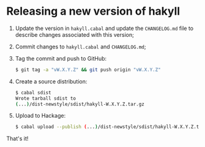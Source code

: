 # Releasing a new version of hakyll

1. Update the version in `hakyll.cabal` and update the `CHANGELOG.md` file to describe changes associated with this version;
2. Commit changes to `hakyll.cabal` and `CHANGELOG.md`;
3. Tag the commit and push to GitHub:
    
    ```bash
    $ git tag -a "vW.X.Y.Z" && git push origin "vW.X.Y.Z"
    ```

4. Create a source distribution:

    ```bash
    $ cabal sdist
    Wrote tarball sdist to
    (...)/dist-newstyle/sdist/hakyll-W.X.Y.Z.tar.gz
    ```

5. Upload to Hackage:

    ```bash
    $ cabal upload --publish (...)/dist-newstyle/sdist/hakyll-W.X.Y.Z.tar.gz
    ```

That's it!